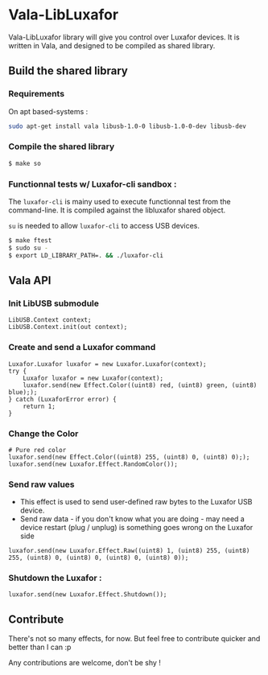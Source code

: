 # Vala-LibLuxafor

Vala-LibLuxafor library will give you control over Luxafor devices.
It is written in Vala, and designed to be compiled as shared library.

## Build the shared library

### Requirements

On apt based-systems :

```bash
sudo apt-get install vala libusb-1.0-0 libusb-1.0-0-dev libusb-dev
```

### Compile the shared library

```bash
$ make so

```

### Functionnal tests w/ Luxafor-cli sandbox :


The `luxafor-cli` is mainy used to execute functionnal test from the command-line. It is compiled against the libluxafor shared object.

`su` is needed to allow `luxafor-cli` to access USB devices.

```bash
$ make ftest
$ sudo su -
$ export LD_LIBRARY_PATH=. && ./luxafor-cli

```

## Vala API

### Init LibUSB submodule
```vala
LibUSB.Context context;
LibUSB.Context.init(out context);	
```

### Create and send a Luxafor command
```vala
Luxafor.Luxafor luxafor = new Luxafor.Luxafor(context);
try {
	Luxafor luxafor = new Luxafor(context);
	luxafor.send(new Effect.Color((uint8) red, (uint8) green, (uint8) blue););	
} catch (LuxaforError error) {
	return 1;
}
```

### Change the Color
```
# Pure red color
luxafor.send(new Effect.Color((uint8) 255, (uint8) 0, (uint8) 0););	
luxafor.send(new Luxafor.Effect.RandomColor());
```

### Send raw values
* This effect is used to send user-defined raw bytes to the Luxafor USB device.
* Send raw data - if you don't know what you are doing - may need a device restart (plug / unplug) is something goes wrong on the Luxafor side
```
luxafor.send(new Luxafor.Effect.Raw((uint8) 1, (uint8) 255, (uint8) 255, (uint8) 0, (uint8) 0, (uint8) 0, (uint8) 0));
```

### Shutdown the Luxafor :
```
luxafor.send(new Luxafor.Effect.Shutdown());
```

## Contribute

There's not so many effects, for now. But feel free to contribute quicker and better than I can :p

Any contributions are welcome, don't be shy !
